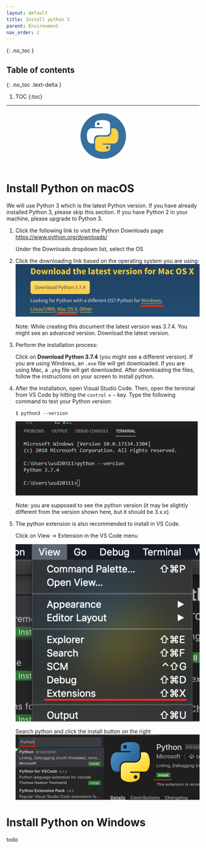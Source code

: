 ```yaml
---
layout: default
title: Install python 3
parent: Environment
nav_order: 2
---
```


{: .no_toc }

## Table of contents
{: .no_toc .text-delta }

1. TOC
{:toc}

---

<p align="center">
<img alt="python_logo" src="/assets/images/python/python_logo.jpeg"/>
</p>

# Install Python on macOS

We will use Python 3 which is the latest Python version. If you have already installed Python 3, please skip this section. If you have Python 2 in your machine, please upgrade to Python 3.

 1. Click the following link to visit the Python Downloads page <https://www.python.org/downloads/>

    Under the Downloads dropdown list, select the OS

 2. Click the downloading link based on the operating system you are using:
    ![](/assets/images/python/python_download_page.png)

    Note: While creating this document the latest version was 3.7.4. You might see an advanced version. Download the latest version.

 3. Perform the installation process:

    Click on **Download Python 3.7.4** (you might see a different version). If you are using Windows, an `.exe` file will get downloaded. If you are using Mac, a `.pkg` file will get downloaded. After downloading the files, follow the instructions on your screen to install python.

 4. After the installation, open Visual Studio Code. Then, open the terminal from VS Code by hitting the `control` + `~` key. Type the following command to test your Python version:

    ```shell
    $ python3 --version
    ```
    ![](/assets/images/python/python_version_output.png)

    Note: you are supposed to see the python version (it may be slightly different from the version shown here, but it should be 3.x.x).

 5. The python extension is also recommended to install in VS Code.

    Click on View -> Extension in the VS Code menu

    ![](/assets/images/python/vscode_view_dropdown_menu.png)

    Search python and click the install button on the right
    ![](/assets/images/python/ext_search_result.png)


# Install Python on Windows

todo